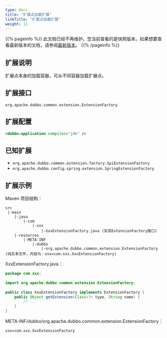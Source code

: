 ```yaml
---
type: docs
title: "扩展点加载扩展"
linkTitle: "扩展点加载扩展"
weight: 11
---
```


{{% pageinfo %}} 此文档已经不再维护。您当前查看的是快照版本。如果想要查看最新版本的文档，请参阅[最新版本](/zh/docs3-v2/java-sdk/reference-manual/spi/description/extension-factory/)。
{{% /pageinfo %}}

## 扩展说明

扩展点本身的加载容器，可从不同容器加载扩展点。

## 扩展接口

`org.apache.dubbo.common.extension.ExtensionFactory`

## 扩展配置

```xml
<dubbo:application compiler="jdk" />
```

## 已知扩展

* `org.apache.dubbo.common.extension.factory.SpiExtensionFactory`
* `org.apache.dubbo.config.spring.extension.SpringExtensionFactory`

## 扩展示例

Maven 项目结构：

```
src
 |-main
    |-java
        |-com
            |-xxx
                |-XxxExtensionFactory.java (实现ExtensionFactory接口)
    |-resources
        |-META-INF
            |-dubbo
                |-org.apache.dubbo.common.extension.ExtensionFactory (纯文本文件，内容为：xxx=com.xxx.XxxExtensionFactory)
```

XxxExtensionFactory.java：

```java
package com.xxx;
 
import org.apache.dubbo.common.extension.ExtensionFactory;
 
public class XxxExtensionFactory implements ExtensionFactory {
    public Object getExtension(Class<?> type, String name) {
        // ...
    }
}
```

META-INF/dubbo/org.apache.dubbo.common.extension.ExtensionFactory：

```properties
xxx=com.xxx.XxxExtensionFactory
```
